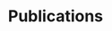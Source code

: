 ---
title: Publications

# Listing view
view: compact

# Optional banner image (relative to `assets/media/` folder).
banner:
  caption: ''
  image: 'wasps.png'

---